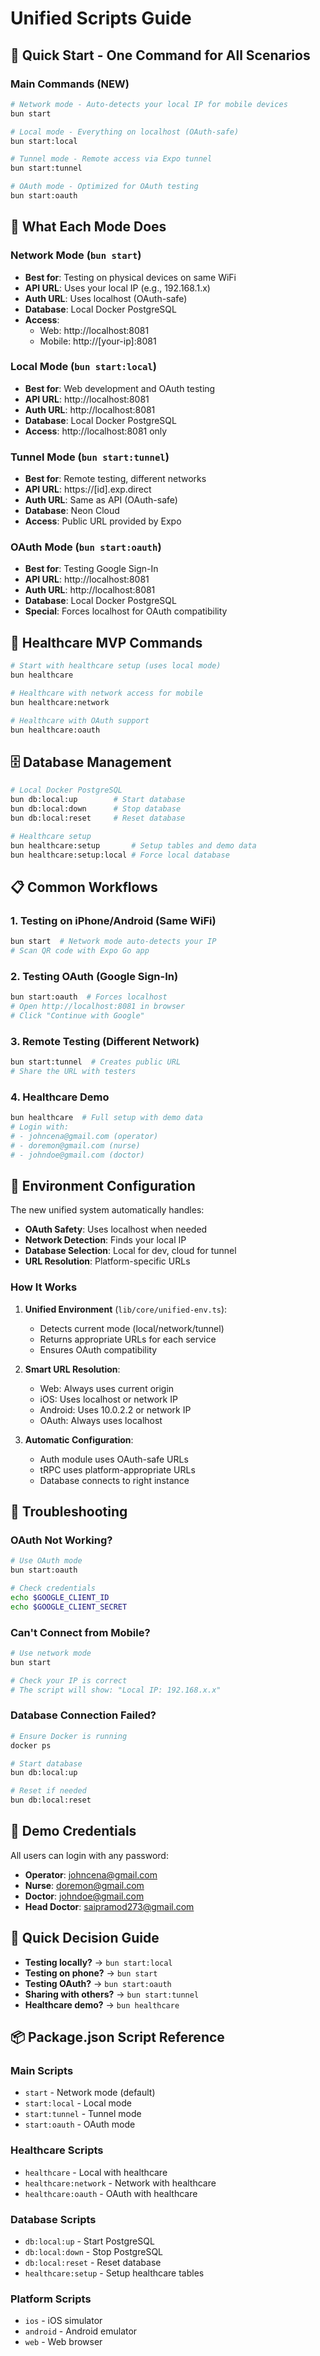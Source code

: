 # Unified Scripts Guide

## 🚀 Quick Start - One Command for All Scenarios

### Main Commands (NEW)
```bash
# Network mode - Auto-detects your local IP for mobile devices
bun start

# Local mode - Everything on localhost (OAuth-safe)
bun start:local

# Tunnel mode - Remote access via Expo tunnel
bun start:tunnel

# OAuth mode - Optimized for OAuth testing
bun start:oauth
```

## 📱 What Each Mode Does

### Network Mode (`bun start`)
- **Best for**: Testing on physical devices on same WiFi
- **API URL**: Uses your local IP (e.g., 192.168.1.x)
- **Auth URL**: Uses localhost (OAuth-safe)
- **Database**: Local Docker PostgreSQL
- **Access**: 
  - Web: http://localhost:8081
  - Mobile: http://[your-ip]:8081

### Local Mode (`bun start:local`)
- **Best for**: Web development and OAuth testing
- **API URL**: http://localhost:8081
- **Auth URL**: http://localhost:8081
- **Database**: Local Docker PostgreSQL
- **Access**: http://localhost:8081 only

### Tunnel Mode (`bun start:tunnel`)
- **Best for**: Remote testing, different networks
- **API URL**: https://[id].exp.direct
- **Auth URL**: Same as API (OAuth-safe)
- **Database**: Neon Cloud
- **Access**: Public URL provided by Expo

### OAuth Mode (`bun start:oauth`)
- **Best for**: Testing Google Sign-In
- **API URL**: http://localhost:8081
- **Auth URL**: http://localhost:8081
- **Database**: Local Docker PostgreSQL
- **Special**: Forces localhost for OAuth compatibility

## 🏥 Healthcare MVP Commands

```bash
# Start with healthcare setup (uses local mode)
bun healthcare

# Healthcare with network access for mobile
bun healthcare:network

# Healthcare with OAuth support
bun healthcare:oauth
```

## 🗄️ Database Management

```bash
# Local Docker PostgreSQL
bun db:local:up        # Start database
bun db:local:down      # Stop database
bun db:local:reset     # Reset database

# Healthcare setup
bun healthcare:setup       # Setup tables and demo data
bun healthcare:setup:local # Force local database
```

## 📋 Common Workflows

### 1. Testing on iPhone/Android (Same WiFi)
```bash
bun start  # Network mode auto-detects your IP
# Scan QR code with Expo Go app
```

### 2. Testing OAuth (Google Sign-In)
```bash
bun start:oauth  # Forces localhost
# Open http://localhost:8081 in browser
# Click "Continue with Google"
```

### 3. Remote Testing (Different Network)
```bash
bun start:tunnel  # Creates public URL
# Share the URL with testers
```

### 4. Healthcare Demo
```bash
bun healthcare  # Full setup with demo data
# Login with:
# - johncena@gmail.com (operator)
# - doremon@gmail.com (nurse)
# - johndoe@gmail.com (doctor)
```

## 🔧 Environment Configuration

The new unified system automatically handles:
- **OAuth Safety**: Uses localhost when needed
- **Network Detection**: Finds your local IP
- **Database Selection**: Local for dev, cloud for tunnel
- **URL Resolution**: Platform-specific URLs

### How It Works

1. **Unified Environment** (`lib/core/unified-env.ts`):
   - Detects current mode (local/network/tunnel)
   - Returns appropriate URLs for each service
   - Ensures OAuth compatibility

2. **Smart URL Resolution**:
   - Web: Always uses current origin
   - iOS: Uses localhost or network IP
   - Android: Uses 10.0.2.2 or network IP
   - OAuth: Always uses localhost

3. **Automatic Configuration**:
   - Auth module uses OAuth-safe URLs
   - tRPC uses platform-appropriate URLs
   - Database connects to right instance

## 🚨 Troubleshooting

### OAuth Not Working?
```bash
# Use OAuth mode
bun start:oauth

# Check credentials
echo $GOOGLE_CLIENT_ID
echo $GOOGLE_CLIENT_SECRET
```

### Can't Connect from Mobile?
```bash
# Use network mode
bun start

# Check your IP is correct
# The script will show: "Local IP: 192.168.x.x"
```

### Database Connection Failed?
```bash
# Ensure Docker is running
docker ps

# Start database
bun db:local:up

# Reset if needed
bun db:local:reset
```

## 📝 Demo Credentials

All users can login with any password:
- **Operator**: johncena@gmail.com
- **Nurse**: doremon@gmail.com
- **Doctor**: johndoe@gmail.com
- **Head Doctor**: saipramod273@gmail.com

## 🎯 Quick Decision Guide

- **Testing locally?** → `bun start:local`
- **Testing on phone?** → `bun start`
- **Testing OAuth?** → `bun start:oauth`
- **Sharing with others?** → `bun start:tunnel`
- **Healthcare demo?** → `bun healthcare`

## 📦 Package.json Script Reference

### Main Scripts
- `start` - Network mode (default)
- `start:local` - Local mode
- `start:tunnel` - Tunnel mode
- `start:oauth` - OAuth mode

### Healthcare Scripts
- `healthcare` - Local with healthcare
- `healthcare:network` - Network with healthcare
- `healthcare:oauth` - OAuth with healthcare

### Database Scripts
- `db:local:up` - Start PostgreSQL
- `db:local:down` - Stop PostgreSQL
- `db:local:reset` - Reset database
- `healthcare:setup` - Setup healthcare tables

### Platform Scripts
- `ios` - iOS simulator
- `android` - Android emulator
- `web` - Web browser